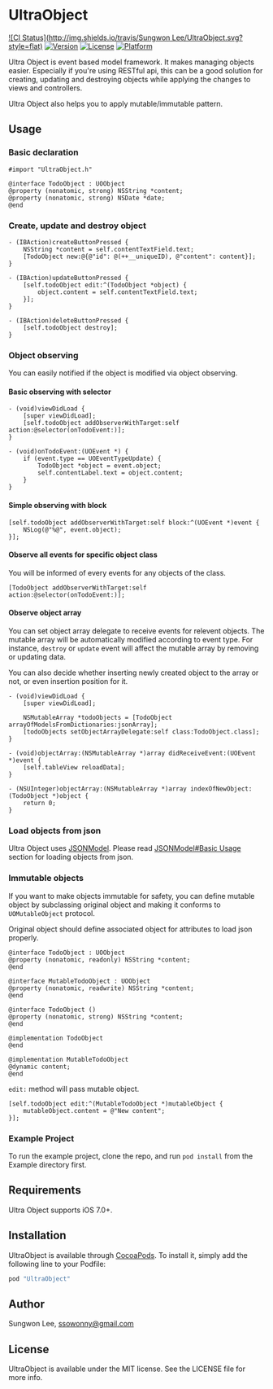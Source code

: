 # UltraObject

[![CI Status](http://img.shields.io/travis/Sungwon Lee/UltraObject.svg?style=flat)](https://travis-ci.org/ssowonny/UltraObject)
[![Version](https://img.shields.io/cocoapods/v/UltraObject.svg?style=flat)](http://cocoapods.org/pods/UltraObject)
[![License](https://img.shields.io/cocoapods/l/UltraObject.svg?style=flat)](http://cocoapods.org/pods/UltraObject)
[![Platform](https://img.shields.io/cocoapods/p/UltraObject.svg?style=flat)](http://cocoapods.org/pods/UltraObject)

Ultra Object is event based model framework. It makes managing objects
easier. Especially if you're using RESTful api, this can be a good
solution for creating, updating and destroying objects while applying
the changes to views and controllers.

Ultra Object also helps you to apply mutable/immutable pattern.

## Usage

### Basic declaration

```objc
#import "UltraObject.h"

@interface TodoObject : UOObject
@property (nonatomic, strong) NSString *content;
@property (nonatomic, strong) NSDate *date;
@end
```

### Create, update and destroy object

```objc
- (IBAction)createButtonPressed {
    NSString *content = self.contentTextField.text;
    [TodoObject new:@{@"id": @(++__uniqueID), @"content": content}];
}

- (IBAction)updateButtonPressed {
    [self.todoObject edit:^(TodoObject *object) {
        object.content = self.contentTextField.text;
    }];
}

- (IBAction)deleteButtonPressed {
    [self.todoObject destroy];
}
```

### Object observing

You can easily notified if the object is modified via object observing.

#### Basic observing with selector

```objc
- (void)viewDidLoad {
    [super viewDidLoad];
    [self.todoObject addObserverWithTarget:self action:@selector(onTodoEvent:)];
}

- (void)onTodoEvent:(UOEvent *) {
    if (event.type == UOEventTypeUpdate) {
        TodoObject *object = event.object;
        self.contentLabel.text = object.content;
    }
}
```

#### Simple observing with block

```objc
[self.todoObject addObserverWithTarget:self block:^(UOEvent *)event {
    NSLog(@"%@", event.object);
}];
```

#### Observe all events for specific object class

You will be informed of every events for any objects of the class.

```objc
[TodoObject addObserverWithTarget:self action:@selector(onTodoEvent:)];
```

#### Observe object array

You can set object array delegate to receive events for relevent
objects. The mutable array will be automatically modified according to
event type. For instance, `destroy` or `update` event will affect the
mutable array by removing or updating data.

You can also decide whether inserting newly created object to the array
or not, or even insertion position for it.

```objc
- (void)viewDidLoad {
    [super viewDidLoad];

    NSMutableArray *todoObjects = [TodoObject arrayOfModelsFromDictionaries:jsonArray];
    [todoObjects setObjectArrayDelegate:self class:TodoObject.class];
}

- (void)objectArray:(NSMutableArray *)array didReceiveEvent:(UOEvent *)event {
    [self.tableView reloadData];
}

- (NSUInteger)objectArray:(NSMutableArray *)array indexOfNewObject:(TodoObject *)object {
    return 0;
}
```

### Load objects from json

Ultra Object uses [JSONModel](https://github.com/icanzilb/JSONModel).
Please read [JSONModel#Basic Usage](https://github.com/icanzilb/JSONModel#basic-usage)
section for loading objects from json.

### Immutable objects

If you want to make objects immutable for safety, you can define mutable
object by subclassing original object and making it conforms to
`UOMutableObject` protocol.

Original object should define associated object for attributes to load
json properly.

```objc
@interface TodoObject : UOObject
@property (nonatomic, readonly) NSString *content;
@end

@interface MutableTodoObject : UOObject
@property (nonatomic, readwrite) NSString *content;
@end
```

```objc
@interface TodoObject ()
@property (nonatomic, strong) NSString *content;
@end

@implementation TodoObject
@end

@implementation MutableTodoObject
@dynamic content;
@end
```

`edit:` method will pass mutable object.

```objc
[self.todoObject edit:^(MutableTodoObject *)mutableObject {
    mutableObject.content = @"New content";
}];
```

### Example Project

To run the example project, clone the repo, and run `pod install` from the Example directory first.

## Requirements

Ultra Object supports iOS 7.0+.

## Installation

UltraObject is available through [CocoaPods](http://cocoapods.org). To install
it, simply add the following line to your Podfile:

```ruby
pod "UltraObject"
```

## Author

Sungwon Lee, ssowonny@gmail.com

## License

UltraObject is available under the MIT license. See the LICENSE file for more info.

